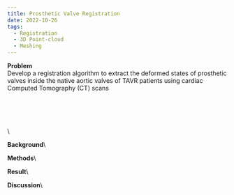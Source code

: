 ```yaml
---
title: Prosthetic Valve Registration
date: 2022-10-26
tags:
  - Registration
  - 3D Point-cloud
  - Meshing
---
```


**Problem**\
Develop a registration algorithm to extract the deformed states of prosthetic valves inside the native aortic valves of TAVR patients using cardiac Computed Tomography (CT) scans

\
\
\
\
\

**Background**\

**Methods**\

**Result**\

**Discussion**\


<!--more-->
